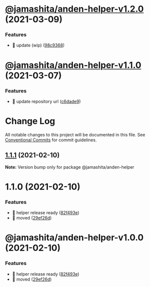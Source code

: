 # [@jamashita/anden-helper-v1.2.0](https://github.com/jamashita/anden/compare/@jamashita/anden-helper-v1.1.0...@jamashita/anden-helper-v1.2.0) (2021-03-09)


### Features

* 🎸 update (wip) ([98c9368](https://github.com/jamashita/anden/commit/98c9368afd959c38d7e9d07cbda0658a12add0ba))

# [@jamashita/anden-helper-v1.1.0](https://github.com/jamashita/anden/compare/@jamashita/anden-helper-v1.0.0...@jamashita/anden-helper-v1.1.0) (2021-03-07)


### Features

* 🎸 update repository url ([c6dade9](https://github.com/jamashita/anden/commit/c6dade9fd10eb259cda87b1b9c88ad196e28776d))

# Change Log

All notable changes to this project will be documented in this file.
See [Conventional Commits](https://conventionalcommits.org) for commit guidelines.

## [1.1.1](https://github.com/jamashita/anden.git/packages/helper/compare/@jamashita/anden-helper@1.1.0...@jamashita/anden-helper@1.1.1) (2021-02-10)

**Note:** Version bump only for package @jamashita/anden-helper





# 1.1.0 (2021-02-10)


### Features

* 🎸 helper release ready ([82f493e](https://github.com/jamashita/anden.git/packages/helper/commit/82f493e1a5df230c52aa5c10914df997921c4855))
* 🎸 moved ([29ef26d](https://github.com/jamashita/anden.git/packages/helper/commit/29ef26d9403ae718720fa9706f01c860b9a5d79a))





# @jamashita/anden-helper-v1.0.0 (2021-02-10)


### Features

* 🎸 helper release ready ([82f493e](https://github.com/jamashita/anden/commit/82f493e1a5df230c52aa5c10914df997921c4855))
* 🎸 moved ([29ef26d](https://github.com/jamashita/anden/commit/29ef26d9403ae718720fa9706f01c860b9a5d79a))
